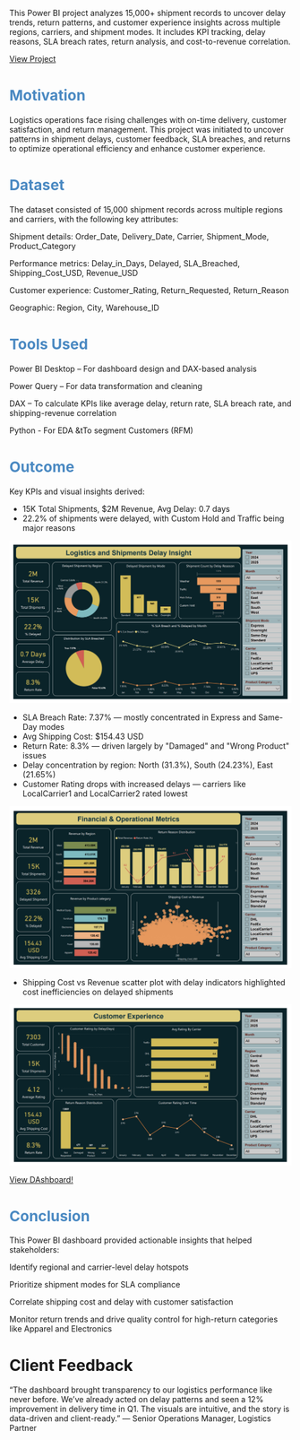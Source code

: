 This Power BI project analyzes 15,000+ shipment records to uncover delay trends, return patterns, and customer experience insights across multiple regions, carriers, and shipment modes. It includes KPI tracking, delay reasons, SLA breach rates, return analysis, and cost-to-revenue correlation.

<a href="https://shaguftapathan.github.io/PowerBI_Logistic_Shipments_Delay_Insights/">View Project</a>

# <span style="color:#4a89c2; font-size:26px;"><b>Motivation</b></span>
Logistics operations face rising challenges with on-time delivery, customer satisfaction, and return management. This project was initiated to uncover patterns in shipment delays, customer feedback, SLA breaches, and returns to optimize operational efficiency and enhance customer experience.

# <span style="color:#4a89c2; font-size:26px;"><b>Dataset</b></span>
The dataset consisted of 15,000 shipment records across multiple regions and carriers, with the following key attributes:

Shipment details: Order_Date, Delivery_Date, Carrier, Shipment_Mode, Product_Category

Performance metrics: Delay_in_Days, Delayed, SLA_Breached, Shipping_Cost_USD, Revenue_USD

Customer experience: Customer_Rating, Return_Requested, Return_Reason

Geographic: Region, City, Warehouse_ID

# <span style="color:#4a89c2; font-size:26px;"><b>Tools Used</b></span>
Power BI Desktop – For dashboard design and DAX-based analysis

Power Query – For data transformation and cleaning

DAX – To calculate KPIs like average delay, return rate, SLA breach rate, and shipping-revenue correlation

Python - For EDA &tTo segment Customers (RFM)

# <span style="color:#4a89c2; font-size:26px;"><b>Outcome</b></span>
Key KPIs and visual insights derived:

* 15K Total Shipments, $2M Revenue, Avg Delay: 0.7 days
* 22.2% of shipments were delayed, with Custom Hold and Traffic being major reasons

 ![](/Images/1.png)
 
* SLA Breach Rate: 7.37% — mostly concentrated in Express and Same-Day modes
* Avg Shipping Cost: $154.43 USD
* Return Rate: 8.3% — driven largely by "Damaged" and "Wrong Product" issues
* Delay concentration by region: North (31.3%), South (24.23%), East (21.65%)
* Customer Rating drops with increased delays — carriers like LocalCarrier1 and LocalCarrier2 rated lowest

![](/Images/2.png)

* Shipping Cost vs Revenue scatter plot with delay indicators highlighted cost inefficiencies on delayed shipments

 ![](/Images/3.png)

 <a href="https://github.com/ShaguftaPathan/PowerBI_Logistic_Shipments_Delay_Insights/blob/main/Logistics_Shipment.pdf">View DAshboard!</a>
 
# <span style="color:#4a89c2; font-size:26px;"><b>Conclusion</b></span>
This Power BI dashboard provided actionable insights that helped stakeholders:

Identify regional and carrier-level delay hotspots

Prioritize shipment modes for SLA compliance

Correlate shipping cost and delay with customer satisfaction

Monitor return trends and drive quality control for high-return categories like Apparel and Electronics

# Client Feedback
“The dashboard brought transparency to our logistics performance like never before. We’ve already acted on delay patterns and seen a 12% improvement in delivery time in Q1. The visuals are intuitive, and the story is data-driven and client-ready.”
— Senior Operations Manager, Logistics Partner
